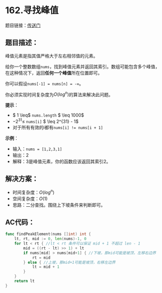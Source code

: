 # 162.寻找峰值
题目链接：[传送门](https://leetcode-cn.com/problems/find-peak-element/)

## 题目描述：
峰值元素是指其值严格大于左右相邻值的元素。

给你一个整数数组`nums`，找到峰值元素并返回其索引。数组可能包含多个峰值，在这种情况下，返回**任何一个峰值**所在位置即可。

你可以假设`nums[-1] = nums[n] = -∞`。

你必须实现时间复杂度为$O(log^n)$的算法来解决此问题。

**提示**：
- $ 1 \leq$ `nums.length` $ \leq 1000$
- $-2^{31} \leq$ `nums[i]` $ \leq 2^{31} - 1$
- 对于所有有效的i都有`nums[i] != nums[i + 1]`

**示例**：
- 输入：`nums = [1,2,3,1]`
- 输出：2
- 解释：3是峰值元素，你的函数应该返回其索引2。

## 解决方案：
- 时间复杂度：$O(log^n)$
- 空间复杂度：$O(1)$
- 思路：二分查找。围绕上下坡条件来判断即可。

## AC代码：
```go
func findPeakElement(nums []int) int {
	lt, rt, mid := 0, len(nums)-1, 0
	for lt < rt { //lt < rt 条件可以保证 mid + 1 不超过 len - 1
		mid = ((rt - lt) >> 1) + lt
		if nums[mid] > nums[mid+1] { //下坡，那mid可能是坡顶，左移右边界
			rt = mid
		} else { //上坡，那mid+1可能是坡顶，右移左边界
			lt = mid + 1
		}
	}
	return lt
}
```